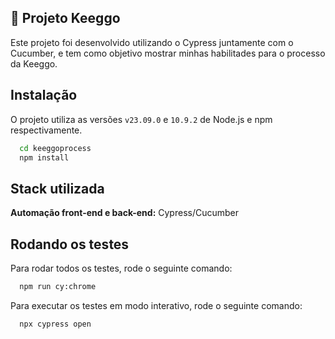 
## 🚀  Projeto Keeggo

Este projeto foi desenvolvido utilizando o Cypress juntamente com o Cucumber, e tem como objetivo mostrar minhas habilitades para o processo da Keeggo.

## Instalação

O projeto utiliza as versões `v23.09.0` e `10.9.2` de Node.js e npm respectivamente.

```bash
  cd keeggoprocess
  npm install
```
    
## Stack utilizada

**Automação front-end e back-end:** Cypress/Cucumber

## Rodando os testes

Para rodar todos os testes, rode o seguinte comando:

```bash 
  npm run cy:chrome
```
Para executar os testes em modo interativo, rode o seguinte comando:

```bash 
  npx cypress open
```